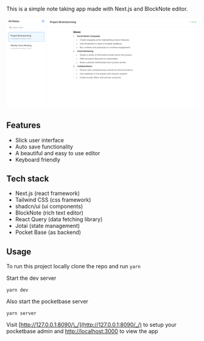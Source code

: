 This is a simple note taking app made with Next.js and BlockNote editor.

![](https://github.com/soumakkdev/note-tree/blob/main/public/preview.png?raw=true)

## Features

-   Slick user interface
-   Auto save functionality
-   A beautiful and easy to use editor
-   Keyboard friendly

## Tech stack

-   Next.js (react framework)
-   Tailwind CSS (css framework)
-   shadcn/ui (ui components)
-   BlockNote (rich text editor)
-   React Query (data fetching library)
-   Jotai (state management)
-   Pocket Base (as backend)

## Usage

To run this project locally clone the repo and run `yarn`

Start the dev server

```shell
yarn dev
```

Also start the pocketbase server

```shell
yarn server
```

Visit [http://127.0.0.1:8090/\_/](http://127.0.0.1:8090/_/) to setup your pocketbase admin and [http://localhost:3000](http://localhost:3000) to view the app
